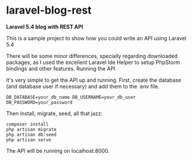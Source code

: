 # laravel-blog-rest
**Laravel 5.4 blog with REST API**

This is a sample project to show how you could write an API using Laravel 5.4

There will be some minor differences, specially regarding downloaded packages, as I used the excellent Laravel Ide Helper to setup PhpStorm bindings and other features.
Running the API

It's very simple to get the API up and running. First, create the database (and database user if necessary) and add them to the .env file.

`DB_DATABASE=your_db_name
DB_USERNAME=your_db_user
DB_PASSWORD=your_password`

Then install, migrate, seed, all that jazz:

    composer install
    php artisan migrate
    php artisan db:seed
    php artisan serve

The API will be running on localhost:8000.
